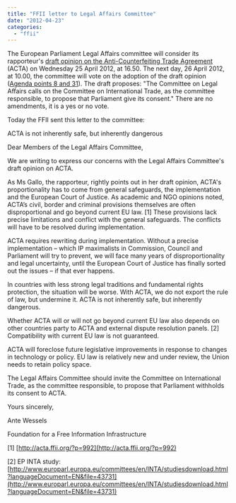 ```yaml
---
title: "FFII letter to Legal Affairs Committee"
date: "2012-04-23"
categories: 
  - "ffii"
---
```


The European Parliament Legal Affairs committee will consider its rapporteur's [draft opinion on the Anti-Counterfeiting Trade Agreement](http://www.europarl.europa.eu/sides/getDoc.do?type=COMPARL&reference=PE-487.684&secondRef=01&language=EN) (ACTA) on Wednesday 25 April 2012, at 16.50. The next day, 26 April 2012, at 10.00, the committee will vote on the adoption of the draft opinion ([Agenda points 8 and 31](http://www.europarl.europa.eu/sides/getDoc.do?type=COMPARL&reference=JURI-OJ-20120425-1&language=EN)). The draft proposes: "The Committee on Legal Affairs calls on the Committee on International Trade, as the committee responsible, to propose that Parliament give its consent." There are no amendments, it is a yes or no vote.

Today the FFII sent this letter to the committee:

ACTA is not inherently safe, but inherently dangerous

Dear Members of the Legal Affairs Committee,

We are writing to express our concerns with the Legal Affairs Committee's draft opinion on ACTA.

As Ms Gallo, the rapporteur, rightly points out in her draft opinion, ACTA's proportionality has to come from general safeguards, the implementation and the European Court of Justice. As academic and NGO opinions noted, ACTA’s civil, border and criminal provisions themselves are often disproportional and go beyond current EU law. \[1\] These provisions lack precise limitations and conflict with the general safeguards. The conflicts will have to be resolved during implementation.

ACTA requires rewriting during implementation. Without a precise implementation – which IP maximalists in Commission, Council and Parliament will try to prevent, we will face many years of disproportionality and legal uncertainty, until the European Court of Justice has finally sorted out the issues – if that ever happens.

In countries with less strong legal traditions and fundamental rights protection, the situation will be worse. With ACTA, we do not export the rule of law, but undermine it. ACTA is not inherently safe, but inherently dangerous.

Whether ACTA will or will not go beyond current EU law also depends on other countries party to ACTA and external dispute resolution panels. \[2\] Compatibility with current EU law is not guaranteed.

ACTA will foreclose future legislative improvements in response to changes in technology or policy. EU law is relatively new and under review, the Union needs to retain policy space.

The Legal Affairs Committee should invite the Committee on International Trade, as the committee responsible, to propose that Parliament withholds its consent to ACTA.

Yours sincerely,

Ante Wessels

Foundation for a Free Information Infrastructure

\[1\] [http://acta.ffii.org/?p=992](http://acta.ffii.org/?p=992)

\[2\] EP INTA study: [http://www.europarl.europa.eu/committees/en/INTA/studiesdownload.html?languageDocument=EN&file=43731](http://www.europarl.europa.eu/committees/en/INTA/studiesdownload.html?languageDocument=EN&file=43731)
